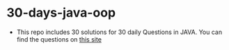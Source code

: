 # 30-days-java-oop
- This repo includes 30 solutions for 30 daily Questions in JAVA.  You can find the questions on [this site](https://jovial-brahmagupta-811a8f.netlify.app/)
